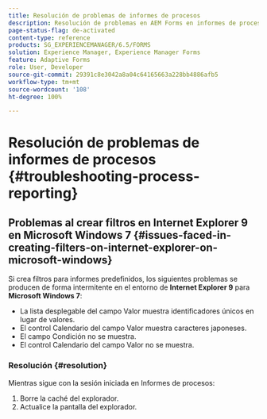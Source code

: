 ```yaml
---
title: Resolución de problemas de informes de procesos
description: Resolución de problemas en AEM Forms en informes de procesos JEE
page-status-flag: de-activated
content-type: reference
products: SG_EXPERIENCEMANAGER/6.5/FORMS
solution: Experience Manager, Experience Manager Forms
feature: Adaptive Forms
role: User, Developer
source-git-commit: 29391c8e3042a8a04c64165663a228bb4886afb5
workflow-type: tm+mt
source-wordcount: '108'
ht-degree: 100%

---
```


# Resolución de problemas de informes de procesos {#troubleshooting-process-reporting}

## Problemas al crear filtros en Internet Explorer 9 en Microsoft Windows 7 {#issues-faced-in-creating-filters-on-internet-explorer-on-microsoft-windows}

Si crea filtros para informes predefinidos, los siguientes problemas se producen de forma intermitente en el entorno de **Internet Explorer 9** para **Microsoft Windows 7**:

* La lista desplegable del campo Valor muestra identificadores únicos en lugar de valores.
* El control Calendario del campo Valor muestra caracteres japoneses.
* El campo Condición no se muestra.
* El control Calendario del campo Valor no se muestra.

### Resolución {#resolution}

Mientras sigue con la sesión iniciada en Informes de procesos:

1. Borre la caché del explorador.
1. Actualice la pantalla del explorador.
